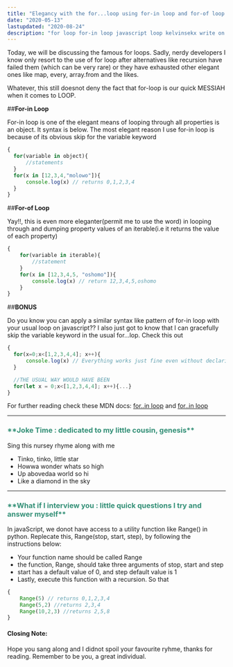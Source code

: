 ```yaml
---
title: "Elegancy with the for...loop using for-in loop and for-of loop as a case study"
date: "2020-05-13"
lastupdated: "2020-08-24"
description: "for loop for-in loop javascript loop kelvinsekx write on loop"
---
```


Today, we will be discussing the famous for loops. Sadly, nerdy developers I know only resort to the use of for loop after alternatives like recursion have failed them (which can be very rare) or they have exhausted other elegant ones like map, every, array.from and the likes.

Whatever, this still doesnot deny the fact that for-loop is our quick MESSIAH when it comes to LOOP.

##**For-in Loop**

For-in loop is one of the elegant means of looping through all properties is an object. It syntax is below. The most elegant reason I use for-in loop is because of its obvious skip for the variable keyword
```javascript
{
  for(variable in object){
      //statements
  }
  for(x in [12,3,4,"molowo"]){
      console.log(x) // returns 0,1,2,3,4
  }
}
```

##**For-of Loop**

 Yay!!, this is even more eleganter(permit me to use the word) in looping through and dumping property values of an iterable(i.e it returns the value of each property) 

```javascript
{
    for(variable in iterable){
        //statement
    }
    for(x in [12,3,4,5, "oshomo"]){
        console.log(x) // return 12,3,4,5,oshomo
    }
}
```

##**BONUS**

Do you know you can apply a similar syntax like pattern of for-in loop with your usual loop on javascript??
I also just got to know that I can gracefully skip the variable keyword in the usual for...lop. Check this out
```javascript
{
  for(x=0;x<[1,2,3,4,4]; x++){
      console.log(x) // Everything works just fine even without declaring the x as a variable.
  }

  //THE USUAL WAY WOULD HAVE BEEN
  for(let x = 0;x<[1,2,3,4,4]; x++){...}
}
```

For further reading check these MDN docs: <a href= "https://developer.mozilla.org/en-US/docs/Web/JavaScript/Reference/Statements/for...in">for..in loop</a> and <a href= https://developer.mozilla.org/en-US/docs/Web/JavaScript/Reference/Statements/for...of>for..in loop</a> 
****
 <h3 style="color:#349077">
**Joke Time : dedicated to my little cousin, genesis**
</h3>

Sing this nursey rhyme along with me
- Tinko, tinko, little star
- Howwa wonder whats so high
- Up abovedaa world so hi
- Like a diamond in the sky

***
 <h3 style="color:#349077">
**What if I interview you : little quick questions I try and answer myself**
</h3>

In javaScript, we donot have access to a utility function like Range() in python. Replecate this, Range(stop, start, step), by following the instructions below:
- Your function name should be called Range
- the function, Range, should take three arguments of stop, start and step
- start has a default value of 0, and step default value is 1
- Lastly, execute this function with a recursion. 
So that

```javascript
{
    Range(5) // returns 0,1,2,3,4
    Range(5,2) //returns 2,3,4
    Range(10,2,3) //returns 2,5,8
}
```


#### Closing Note:
 Hope you sang along and I didnot spoil your favourite ryhme, thanks for reading. Remember to be you, a great individual.


